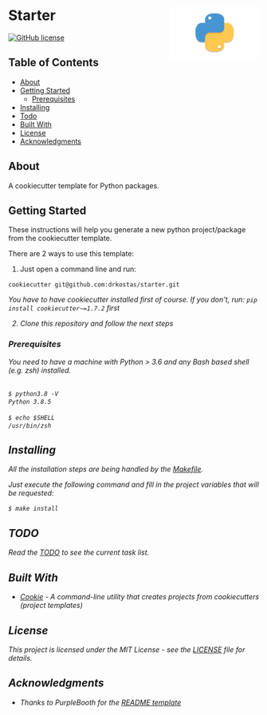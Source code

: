 # Starter<img src='https://github.com/drkostas/starter/blob/master/img/snek.png' align='right' width='180' height='104'>

[![GitHub license](https://img.shields.io/badge/license-MIT-blue.svg)](https://raw.githubusercontent.com/drkostas/starter/master/LICENSE)

## Table of Contents

+ [About](#about)
+ [Getting Started](#getting_started)
    + [Prerequisites](#prerequisites)
+ [Installing](#installing)
+ [Todo](#todo)
+ [Built With](#built_with)
+ [License](#license)
+ [Acknowledgments](#acknowledgments)

## About <a name = "about"></a>

A cookiecutter template for Python packages.

## Getting Started <a name = "getting_started"></a>

These instructions will help you generate a new python project/package from the cookiecutter template.

There are 2 ways to use this template:

1. Just open a command line and run:

```ShellSession
cookiecutter git@github.com:drkostas/starter.git
```

<i>You have to have cookiecutter installed first of course. If you don't,
run: `pip install cookiecutter~=1.7.2` first

2. Clone this repository and follow the next steps

### Prerequisites <a name = "prerequisites"></a>

You need to have a machine with Python > 3.6 and any Bash based shell (e.g. zsh) installed.

```ShellSession

$ python3.8 -V
Python 3.8.5

$ echo $SHELL
/usr/bin/zsh

```

## Installing <a name = "installing"></a>

All the installation steps are being handled by the [Makefile](Makefile).

Just execute the following command and fill in the project variables that will be requested:

```ShellSession
$ make install
```

## TODO <a name = "todo"></a>

Read the [TODO](TODO.md) to see the current task list.

## Built With <a name = "built_with"></a>

* [Cookie](https://cookiecutter.readthedocs.io/en/latest/README.html) - A command-line utility that
  creates projects from cookiecutters (project templates)

## License <a name = "license"></a>

This project is licensed under the MIT License - see the [LICENSE](LICENSE) file for details.

## Acknowledgments <a name = "acknowledgments"></a>

* Thanks to PurpleBooth for
  the [README template](https://gist.github.com/PurpleBooth/109311bb0361f32d87a2)

